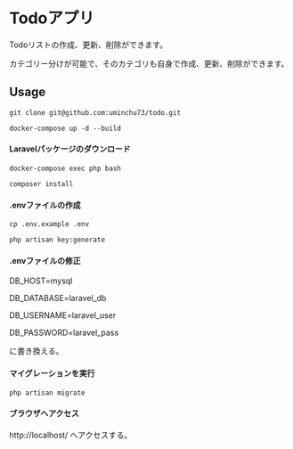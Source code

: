 # Todoアプリ

Todoリストの作成、更新、削除ができます。

カテゴリー分けが可能で、そのカテゴリも自身で作成、更新、削除ができます。

## Usage

```
git clone git@github.com:uminchu73/todo.git
```

```
docker-compose up -d --build
```

#### Laravelパッケージのダウンロード
```
docker-compose exec php bash
```

```
composer install
```

#### .envファイルの作成
```
cp .env.example .env
```

```
php artisan key:generate
```


#### .envファイルの修正
DB_HOST=mysql

DB_DATABASE=laravel_db

DB_USERNAME=laravel_user

DB_PASSWORD=laravel_pass

に書き換える。


#### マイグレーションを実行
```
php artisan migrate
```

#### ブラウザへアクセス
http://localhost/ へアクセスする。
